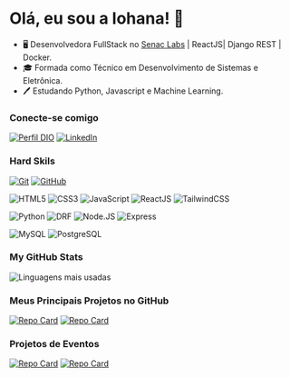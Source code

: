# Olá, eu sou a Iohana! 👋

- 🖥️ Desenvolvedora FullStack no [Senac Labs](https://labs.rn.senac.br/) | ReactJS| Django REST | Docker.
- 🎓 Formada como Técnico em Desenvolvimento de Sistemas e Eletrônica.
- 🖊️ Estudando Python, Javascript e Machine Learning.

### Conecte-se comigo

[![Perfil DIO](https://img.shields.io/badge/-Meu%20Perfil%20na%20DIO-5b61a1?style=for-the-badge&logo=dio)](https://dio.me/users/iohana_ma31)
[![LinkedIn](https://img.shields.io/badge/LinkedIn-000?style=for-the-badge&logo=linkedin&logoColor=5b61a1)](https://www.linkedin.com/in/iohana-maria-63040a274/)

### Hard Skils

[![Git](https://img.shields.io/badge/Git-000?style=for-the-badge&logo=git&logoColor=838abd)](https://git-scm.com/doc)
[![GitHub](https://img.shields.io/badge/GitHub-000?style=for-the-badge&logo=github&logoColor=838abd)](https://docs.github.com/)

![HTML5](https://img.shields.io/badge/HTML-000?style=for-the-badge&logo=html5&logoColor=838abd)
![CSS3](https://img.shields.io/badge/CSS3-000?style=for-the-badge&logo=css3&logoColor=838abd)
![JavaScript](https://img.shields.io/badge/JavaScript-000?style=for-the-badge&logo=javascript&logoColor=838abd)
![ReactJS](https://img.shields.io/badge/React-000?style=for-the-badge&logo=react&logoColor=838abd)
![TailwindCSS](https://img.shields.io/badge/Tailwindcss-000?style=for-the-badge&logo=tailwindcss&logoColor=838abd)

![Python](https://img.shields.io/badge/python-000?style=for-the-badge&logo=python&logoColor=838abd)
![DRF](https://img.shields.io/badge/Django%20REST%20Framework-000?style=for-the-badge&logo=django&logoColor=838abd)
![Node.JS](https://img.shields.io/badge/node.js-000?style=for-the-badge&logo=node.js&logoColor=838abd)
![Express](https://img.shields.io/badge/express.js-%23404d59.svg?style=for-the-badge&logo=express&logoColor=%838abd)

![MySQL](https://img.shields.io/badge/MySQL-000?style=for-the-badge&logo=mysql&logoColor=838abd)
![PostgreSQL](https://img.shields.io/badge/postgresql-000?style=for-the-badge&logo=postgresql&logoColor=838abd)

### My GitHub Stats

![Linguagens mais usadas](https://github-readme-stats-git-masterrstaa-rickstaa.vercel.app/api/top-langs/?username=IohanaViterbino&layout=compact&theme=tokyonight)

### Meus Principais Projetos no GitHub
[![Repo Card](https://github-readme-stats.vercel.app/api/pin/?username=IohanaViterbino&repo=myToDoAppJava&theme=tokyonight)]((https://github.com/IohanaViterbino/myToDoAppJava))
[![Repo Card](https://github-readme-stats.vercel.app/api/pin/?username=IohanaViterbino&repo=Biblioteca&theme=tokyonight)]((https://github.com/IohanaViterbino/Biblioteca))

### Projetos de Eventos
[![Repo Card](https://github-readme-stats.vercel.app/api/pin/?username=IohanaViterbino&repo=NLW-Pocket-Js&theme=tokyonight)]((https://github.com/IohanaViterbino/nlw-pocket-js))
[![Repo Card](https://github-readme-stats.vercel.app/api/pin/?username=IohanaViterbino&repo=store_api&theme=tokyonight)]((https://github.com/IohanaViterbino/store_api))
